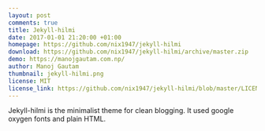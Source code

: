 ```yaml
---
layout: post
comments: true
title: Jekyll-hilmi
date: 2017-01-01 21:20:00 +01:00
homepage: https://github.com/nix1947/jekyll-hilmi
download: https://github.com/nix1947/jekyll-hilmi/archive/master.zip
demo: https://manojgautam.com.np/
author: Manoj Gautam
thumbnail: jekyll-hilmi.png
license: MIT
license_link: https://github.com/nix1947/jekyll-hilmi/blob/master/LICENSE.md
---
```


Jekyll-hilmi is the minimalist theme for clean blogging. It used google oxygen fonts and plain HTML.
